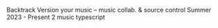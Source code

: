 Backtrack
Version your music – music collab. & source control
Summer 2023 - Present
2
music
typescript
